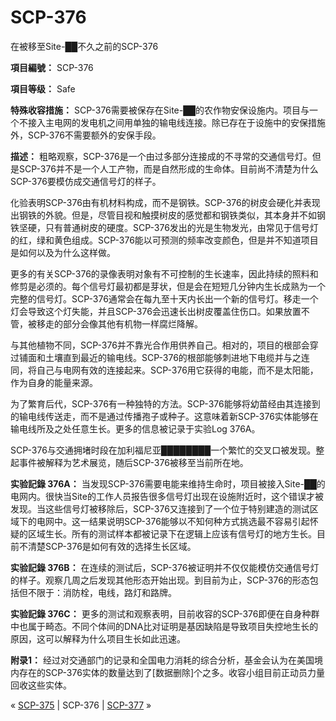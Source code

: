 # SCP-376
                        




在被移至Site-██不久之前的SCP-376



**項目編號：** SCP-376

**項目等级：** Safe

**特殊收容措施：** SCP-376需要被保存在Site-██的农作物安保设施内。项目与一个不接入主电网的发电机之间用单独的输电线连接。除已存在于设施中的安保措施外，SCP-376不需要额外的安保手段。

**描述：** 粗略观察，SCP-376是一个由过多部分连接成的不寻常的交通信号灯。但是SCP-376并不是一个人工产物，而是自然形成的生命体。目前尚不清楚为什么SCP-376要模仿成交通信号灯的样子。

化验表明SCP-376由有机材料构成，而不是钢铁。SCP-376的树皮会硬化并表现出钢铁的外貌。但是，尽管目视和触摸树皮的感觉都和钢铁类似，其本身并不如钢铁坚硬，只有普通树皮的硬度。SCP-376发出的光是生物发光，由常见于信号灯的红，绿和黄色组成。SCP-376能以可预测的频率改变颜色，但是并不知道项目是如何以及为什么这样做。

更多的有关SCP-376的录像表明对象有不可控制的生长速率，因此持续的照料和修剪是必须的。每个信号灯最初都是芽状，但是会在短短几分钟内生长成熟为一个完整的信号灯。SCP-376通常会在每九至十天内长出一个新的信号灯。移走一个灯会导致这个灯失能，并且SCP-376会迅速长出树皮覆盖住伤口。如果放置不管，被移走的部分会像其他有机物一样腐烂降解。

与其他植物不同，SCP-376并不靠光合作用供养自己。相对的，项目的根部会穿过铺面和土壤直到最近的输电线。SCP-376的根部能够刺进地下电缆并与之连同，将自己与电网有效的连接起来。SCP-376用它获得的电能，而不是太阳能，作为自身的能量来源。

为了繁育后代，SCP-376有一种独特的方法。SCP-376能够将幼苗经由其连接到的输电线传送走，而不是通过传播孢子或种子。这意味着新SCP-376实体能够在输电线所及之处任意生长。更多的信息被记录于实验Log 376A。

SCP-376与交通拥堵时段在加利福尼亚████████一个繁忙的交叉口被发现。整起事件被解释为艺术展览，随后SCP-376被移至当前所在地。

**实验記錄 376A：** 当发现SCP-376需要电能来维持生命时，项目被接入Site-██的电网内。很快当Site的工作人员报告很多信号灯出现在设施附近时，这个错误才被发现。当这些信号灯被移除后，SCP-376又连接到了一个位于特别建造的测试区域下的电网中。这一结果说明SCP-376能够以不知何种方式挑选最不容易引起怀疑的区域生长。所有的测试样本都被记录下在逻辑上应该有信号灯的地方生长。目前不清楚SCP-376是如何有效的选择生长区域。

**实验記錄 376B：** 在连续的测试后，SCP-376被证明并不仅仅能模仿交通信号灯的样子。观察几周之后发现其他形态开始出现。到目前为止，SCP-376的形态包括但不限于：消防栓，电线，路灯和路牌。

**实验記錄 376C：** 更多的测试和观察表明，目前收容的SCP-376即便在自身种群中也属于畸态。不同个体间的DNA比对证明是基因缺陷是导致项目失控地生长的原因，这可以解释为什么项目生长如此迅速。

**附录1：** 经过对交通部门的记录和全国电力消耗的综合分析，基金会认为在美国境内存在的SCP-376实体的数量达到了[数据删除]个之多。收容小组目前正动员力量回收这些实体。



« [SCP-375](/scp-375) | SCP-376 | [SCP-377](/scp-377) »





                    